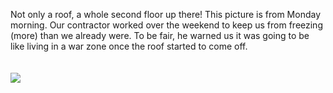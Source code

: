 <html><body><p>Not only a roof, a whole second floor up there! This picture is from Monday morning. Our contractor worked over the weekend to keep us from freezing (more) than we already were. To be fair, he warned us it was going to be like living in a war zone once the roof started to come off. 
<br><br><br><img src="http://www.sdowney.org/small-img_0079.jpg"></p></body></html>